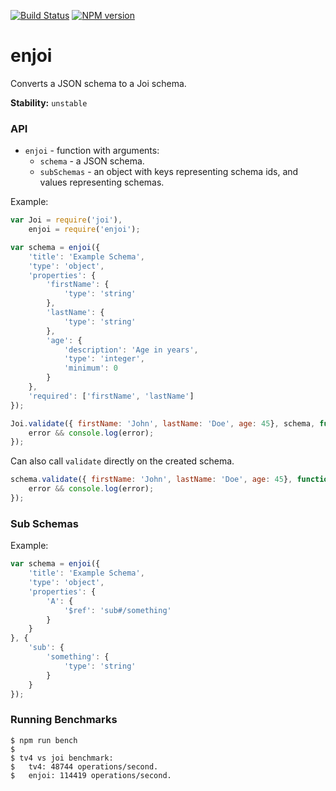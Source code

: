 [![Build Status](https://travis-ci.org/tlivings/enjoi.png)](https://travis-ci.org/tlivings/enjoi) [![NPM version](https://badge.fury.io/js/enjoi.png)](http://badge.fury.io/js/enjoi)

# enjoi

Converts a JSON schema to a Joi schema.

**Stability:** `unstable`

### API

- `enjoi` - function with arguments:
    - `schema` - a JSON schema.
    - `subSchemas` - an object with keys representing schema ids, and values representing schemas.

Example:

```javascript
var Joi = require('joi'),
    enjoi = require('enjoi');

var schema = enjoi({
    'title': 'Example Schema',
    'type': 'object',
    'properties': {
        'firstName': {
            'type': 'string'
        },
        'lastName': {
            'type': 'string'
        },
        'age': {
            'description': 'Age in years',
            'type': 'integer',
            'minimum': 0
        }
    },
    'required': ['firstName', 'lastName']
});

Joi.validate({ firstName: 'John', lastName: 'Doe', age: 45}, schema, function (error, value) {
    error && console.log(error);
});
```

Can also call `validate` directly on the created schema.

```javascript
schema.validate({ firstName: 'John', lastName: 'Doe', age: 45}, function (error, value) {
    error && console.log(error);
});
```

### Sub Schemas

Example:

```javascript
var schema = enjoi({
    'title': 'Example Schema',
    'type': 'object',
    'properties': {
        'A': {
            '$ref': 'sub#/something'
        }
    }
}, {
    'sub': {
        'something': {
            'type': 'string'
        }
    }
});
```

### Running Benchmarks

```shell
$ npm run bench
$
$ tv4 vs joi benchmark:
$ 	tv4: 48744 operations/second.
$ 	enjoi: 114419 operations/second.
```
